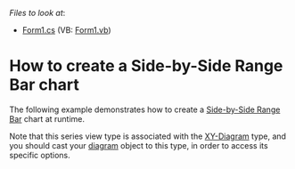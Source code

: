<!-- default file list -->
*Files to look at*:

* [Form1.cs](./CS/Series_SideBySideRangeBarChart/Form1.cs) (VB: [Form1.vb](./VB/Series_SideBySideRangeBarChart/Form1.vb))
<!-- default file list end -->
# How to create a Side-by-Side Range Bar chart

The following example demonstrates how to create a [Side-by-Side Range Bar](https://docs.devexpress.com/WindowsForms/2985/controls-and-libraries/chart-control/series-views/2d-series-views/bar-series-views/side-by-side-range-bar-chart?p=netframework) chart at runtime.

Note that this series view type is associated with the [XY-Diagram](https://docs.devexpress.com/WindowsForms/5908/controls-and-libraries/chart-control/diagram/xy-diagram?p=netframework) type, and you should cast your [diagram](https://docs.devexpress.com/WindowsForms/DevExpress.XtraCharts.ChartControl.Diagram?p=netframework) object to this type, in order to access its specific options.
